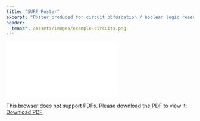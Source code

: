 ```yaml
---
title: "SURF Poster"
excerpt: "Poster produced for circuit obfuscation / boolean logic research as part of the USA Summer Undergraduate Research Fellowship (SURF) in 2019."
header:
  teaser: /assets/images/example-circuits.png
---
```


<object data="/assets/files/TrinityStroudPoster-SURF.pdf" type="application/pdf" width="700px" height="1025px">
    <embed src="/assets/files/TrinityStroudPoster-SURF.pdf">
        <p>This browser does not support PDFs. Please download the PDF to view it: <a href="/assets/files/TrinityStroudPoster-SURF.pdf">Download PDF</a>.</p>
    </embed>
</object>
